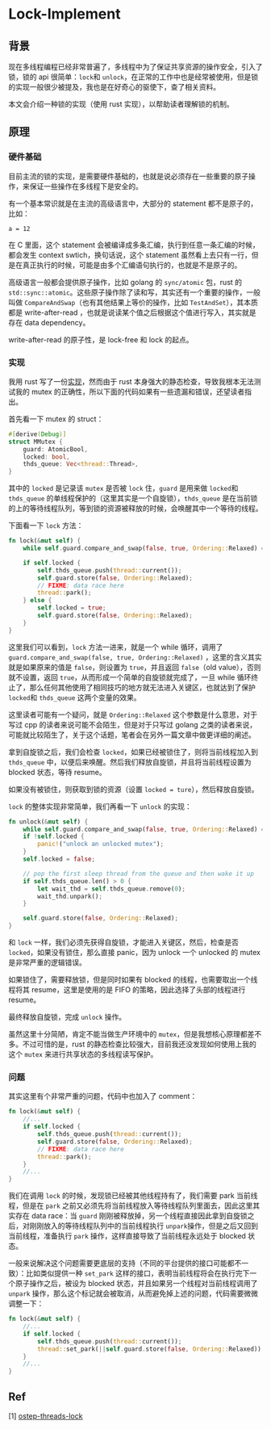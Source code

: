 # Lock-Implement

## 背景
现在多线程编程已经非常普遍了，多线程中为了保证共享资源的操作安全，引入了锁，锁的 api 很简单：`lock`和 `unlock`，在正常的工作中也是经常被使用，但是锁的实现一般很少被提及，我也是在好奇心的驱使下，查了相关资料。

本文会介绍一种锁的实现（使用 rust 实现），以帮助读者理解锁的机制。

## 原理
### 硬件基础
目前主流的锁的实现，是需要硬件基础的，也就是说必须存在一些重要的原子操作，来保证一些操作在多线程下是安全的。

有一个基本常识就是在主流的高级语言中，大部分的 statement 都不是原子的，比如：
```
a = 12
```
在 C 里面，这个 statement 会被编译成多条汇编，执行到任意一条汇编的时候，都会发生 context swtich，换句话说，这个 statement 虽然看上去只有一行，但是在真正执行的时候，可能是由多个汇编语句执行的，也就是不是原子的。

高级语言一般都会提供原子操作，比如 golang 的 `sync/atomic` 包，rust 的 `std::sync::atomic`。这些原子操作除了读和写，其实还有一个重要的操作，一般叫做 `CompareAndSwap`（也有其他结果上等价的操作，比如 `TestAndSet`），其本质都是 write-after-read ，也就是说读某个值之后根据这个值进行写入，其实就是存在 data dependency。

write-after-read 的原子性，是 lock-free 和 lock 的起点。

### 实现
我用 rust 写了一份[实现](https://github.com/ShiKaiWi/ShiKaiWi.github.io/blob/master/resources/lock-impl/mmutex.rs)，然而由于 rust 本身强大的静态检查，导致我根本无法测试我的 mutex 的正确性，所以下面的代码如果有一些遗漏和错误，还望读者指出。

首先看一下 mutex 的 struct：
```rust
#[derive(Debug)]
struct MMutex {
	guard: AtomicBool,
	locked: bool,
	thds_queue: Vec<thread::Thread>,
}
```

其中的 `locked` 是记录该 `mutex` 是否被 `lock` 住，`guard` 是用来做 `locked`和 `thds_queue` 的单线程保护的（这里其实是一个自旋锁），`thds_queue` 是在当前锁的上的等待线程队列，等到锁的资源被释放的时候，会唤醒其中一个等待的线程。

下面看一下 `lock` 方法：
```rust
fn lock(&mut self) {
	while self.guard.compare_and_swap(false, true, Ordering::Relaxed) == true {}

	if self.locked {
		self.thds_queue.push(thread::current());
		self.guard.store(false, Ordering::Relaxed);
		// FIXME: data race here
		thread::park();
	} else {
		self.locked = true;
		self.guard.store(false, Ordering::Relaxed);
	}
}
```

这里我们可以看到，`lock` 方法一进来，就是一个 while 循环，调用了 `guard.compare_and_swap(false, true, Ordering::Relaxed)` ，这里的含义其实就是如果原来的值是 `false`，则设置为 `true`，并且返回 `false`（old value），否则就不设置，返回 `true`，从而形成一个简单的自旋锁就完成了，一旦 while 循环终止了，那么任何其他使用了相同技巧的地方就无法进入关键区，也就达到了保护 `locked`和 `thds_queue` 这两个变量的效果。

这里读者可能有一个疑问，就是 `Ordering::Relaxed` 这个参数是什么意思，对于写过 cpp 的读者来说可能不会陌生，但是对于只写过 golang 之类的读者来说，可能就比较陌生了，关于这个话题，笔者会在另外一篇文章中做更详细的阐述。

拿到自旋锁之后，我们会检查 `locked`，如果已经被锁住了，则将当前线程加入到 `thds_queue` 中，以便后来唤醒。然后我们释放自旋锁，并且将当前线程设置为 blocked 状态，等待 resume。

如果没有被锁住，则获取到锁的资源（设置 `locked = ture`），然后释放自旋锁。

`lock` 的整体实现非常简单，我们再看一下 `unlock` 的实现：
```rust
fn unlock(&mut self) {
	while self.guard.compare_and_swap(false, true, Ordering::Relaxed) == true {}
	if !self.locked {
		panic!("unlock an unlocked mutex");
	}
	self.locked = false;

	// pop the first sleep thread from the queue and then wake it up
	if self.thds_queue.len() > 0 {
		let wait_thd = self.thds_queue.remove(0);
		wait_thd.unpark();
	}

	self.guard.store(false, Ordering::Relaxed);
}
```

和 `lock` 一样，我们必须先获得自旋锁，才能进入关键区，然后，检查是否 `locked`，如果没有锁住，那么直接 panic，因为 unlock 一个 unlocked 的 mutex 是非常严重的逻辑错误。

如果锁住了，需要释放锁，但是同时如果有 blocked 的线程，也需要取出一个线程将其 resume，这里是使用的是 FIFO 的策略，因此选择了头部的线程进行 resume。

最终释放自旋锁，完成 `unlock` 操作。

虽然这里十分简陋，肯定不能当做生产环境中的 `mutex`，但是我想核心原理都差不多。不过可惜的是，rust 的静态检查比较强大，目前我还没发现如何使用上我的这个 `mutex` 来进行共享状态的多线程读写保护。

### 问题
其实这里有个非常严重的问题，代码中也加入了 comment：
```rust
fn lock(&mut self) {
	//...
	if self.locked {
		self.thds_queue.push(thread::current());
		self.guard.store(false, Ordering::Relaxed);
		// FIXME: data race here
		thread::park();
	}
	//...
}
```

我们在调用 `lock` 的时候，发现锁已经被其他线程持有了，我们需要 park 当前线程，但是在 `park` 之前又必须先将当前线程放入等待线程队列里面去，因此这里其实存在 data race：当 `guard` 刚刚被释放掉，另一个线程直接因此拿到自旋锁之后，对刚刚放入的等待线程队列中的当前线程执行 `unpark`操作，但是之后又回到当前线程，准备执行 `park` 操作，这样直接导致了当前线程永远处于 blocked 状态。

一般来说解决这个问题需要更底层的支持（不同的平台提供的接口可能都不一致）：比如类似提供一种 `set_park` 这样的接口，表明当前线程将会在执行完下一个原子操作之后，被设为 blocked 状态，并且如果另一个线程对当前线程调用了 `unpark` 操作，那么这个标记就会被取消，从而避免掉上述的问题，代码需要微微调整一下：
```rust
fn lock(&mut self) {
	//...
	if self.locked {
		self.thds_queue.push(thread::current());
		thread::set_park(||self.guard.store(false, Ordering::Relaxed));
	}
	//...
}
```

## Ref
[1] [ostep-threads-lock](http://pages.cs.wisc.edu/~remzi/OSTEP/threads-locks.pdf)


